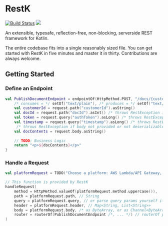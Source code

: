 # RestK
[![Build Status](https://app.travis-ci.com/duncpro/RestK.svg?token=Hs9i7xHmw7XfVHT1kBUx&branch=master)](https://app.travis-ci.com/duncpro/RestK)
[![](https://jitpack.io/v/duncpro/restk.svg)](https://jitpack.io/#duncpro/restk)


An extensible, typesafe, reflection-free, non-blocking, serverside REST framework for Kotlin.

The entire codebase fits into a single reasonably sized file.
You can get started with RestK in five minutes and master it in thirty.
Contributions are always welcome.

## Getting Started
### Define an Endpoint
```kotlin
val PublishDocumentEndpoint = endpointOf(HttpMethod.POST, "/docs/{customerId}/docs/{docId}",
    /* consumes = */ setOf("text/plain"), /* produces = */ setOf("text/html")) { request ->
    val customerId = request.path("customerId").asString()
    val docId = request.path("docId").asInt() /* throws RestException if not an integer */
    val token = request.query("authToken").asLong() /* throws RestException if query arg not provided or not long */
    val timestamp = request.query("timestamp").asLong() /* throws RestException if header value not provided or not long */
     /* throws RestException if body not provided or not deserializable to String of charset) */
    val docContents = request.body.asString()
    
    // TODO: Business Logic
    return "<p>${docContents}</p>"
}
```
### Handle a Request
```kotlin
val platformRequest = TODO("Choose a platform: AWS Lambda/API Gateway, Undertow, etc.")

// This function is provided by RestK
handleRequest(
    method = HttpMethod.valueOf(platformRequest.method.uppercase()),
    path = platformRequest.path, // String
    query = platformRequest.query, // or parse query params yourself if not provided by platform
    header = platformRequest.header, // Map<String, List<String>>
    body = platformRequest.body, /* as ByteArray, or as Channel<ByteArray>, or null if bodiless */
    router = routerOf(PublishDocumentEndpoint /*, ... */) // routerOf provided by RestK
)
```